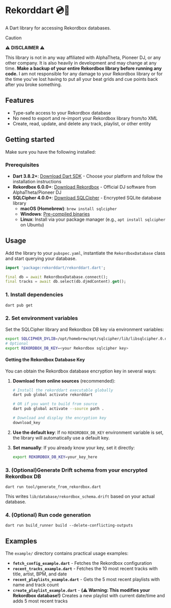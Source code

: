 # Rekorddart 💿🎯

A Dart library for accessing Rekordbox databases.

> [!CAUTION]
> ⚠️ **DISCLAIMER** ⚠️
>
> This library is not in any way affiliated with AlphaTheta, Pioneer DJ, or any other company.
> It is also heavily in development and may change at any time.
> **Make a backup of your entire Rekordbox library before running any code.**
> I am not responsible for any damage to your Rekordbox library
> or for the time you've lost having to put all your beat grids and cue points back after you broke something.

## Features

- Type-safe access to your Rekordbox database
- No need to export and re-import your Rekordbox library from/to XML
- Create, read, update, and delete any track, playlist, or other entity

## Getting started

Make sure you have the following installed:

### Prerequisites

- **Dart 3.8.2+**: [Download Dart SDK](https://dart.dev/get-dart) - Choose your platform and follow the installation instructions
- **Rekordbox 6.0.0+**: [Download Rekordbox](https://rekordbox.com/en/download/) - Official DJ software from AlphaTheta/Pioneer DJ
- **SQLCipher 4.0.0+**: [Download SQLCipher](https://www.zetetic.net/sqlcipher/open-source/) - Encrypted SQLite database library
  - **macOS (Homebrew)**: `brew install sqlcipher`
  - **Windows**: [Pre-compiled binaries](https://www.zetetic.net/sqlcipher/downloads/)
  - **Linux**: Install via your package manager (e.g., `apt install sqlcipher` on Ubuntu)

## Usage

Add the library to your `pubspec.yaml`, instantiate the `RekordboxDatabase` class and start querying your database.

```dart
import 'package:rekorddart/rekorddart.dart';

final db = await RekordboxDatabase.connect();
final tracks = await db.select(db.djmdContent).get();
```

### 1. Install dependencies

```sh
dart pub get
```

### 2. Set environment variables

Set the SQLCipher library and Rekordbox DB key via environment variables:

```sh
export SQLCIPHER_DYLIB=/opt/homebrew/opt/sqlcipher/lib/libsqlcipher.0.dylib
# Optional
export REKORDBOX_DB_KEY=<your Rekordbox sqlcipher key>
```

#### Getting the Rekordbox Database Key

You can obtain the Rekordbox database encryption key in several ways:

1. **Download from online sources** (recommended):

   ```sh
   # Install the rekorddart executable globally
   dart pub global activate rekorddart

   # OR if you want to build from source
   dart pub global activate --source path .

   # Download and display the encryption key
   download_key
   ```

2. **Use the default key**: If no `REKORDBOX_DB_KEY` environment variable is set, the library will automatically use a default key.

3. **Set manually**: If you already know your key, set it directly:

   ```sh
   export REKORDBOX_DB_KEY=your_key_here
   ```

### 3. (Optional)Generate Drift schema from your encrypted Rekordbox DB

```
dart run tool/generate_from_rekordbox.dart
```

This writes `lib/database/rekordbox_schema.drift` based on your actual database.

### 4. (Optional) Run code generation

```
dart run build_runner build --delete-conflicting-outputs
```

## Examples

The `example/` directory contains practical usage examples:

- **`fetch_config_example.dart`** - Fetches the Rekordbox configuration
- **`recent_tracks_example.dart`** - Fetches the 10 most recent tracks with title, artist, BPM, and date
- **`recent_playlists_example.dart`** - Gets the 5 most recent playlists with name and track count
- **`create_playlist_example.dart`** - **(⚠️ Warning: This modifies your Rekordbox database!)** Creates a new playlist with current date/time and adds 5 most recent tracks
